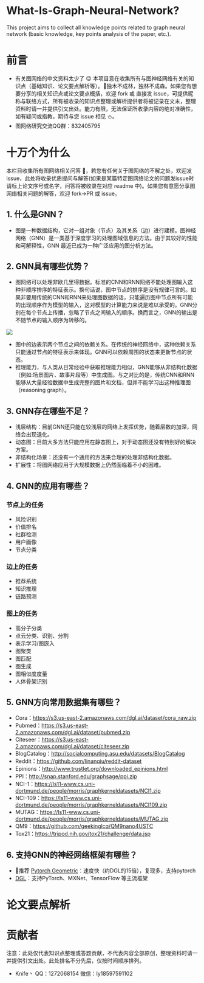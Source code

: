 # What-Is-Graph-Neural-Network?
This project aims to collect all knowledge points related to graph neural network (basic knowledge, key points analysis of the paper, etc.).
# 前言
- 有关图网络的中文资料太少了 😐 本项目意在收集所有与图神经网络有关的知识点（基础知识、论文要点解析等）。🌴独木不成林，独林不成森。如果您有想要分享的相关知识点或论文要点概括，欢迎 fork 或 直接发 issue，可提供昵称与联络方式，所有被收录的知识点整理或解析提供者将被记录在文末，整理资料时请一并提供引文出处。能力有限，无法保证所收录内容的绝对准确性，如有疑问或指教，期待与您 issue 相见 ⛄。
- 图网络研究交流QQ群：832405795

# 十万个为什么
本栏目收集所有图网络相关问答 🤡，若您有任何关于图网络的不解之处，欢迎发issue，此处将收录优质提问与解答(如果是某篇特定图网络论文的问题发issue时请标上论文序号或名字，问答将被收录在对应 readme 中)。如果您有意愿分享图网络相关问题的解答，欢迎 fork→PR 或 issue。

## 1. 什么是GNN？
- 图是一种数据结构，它对一组对象（节点）及其关系（边）进行建模。图神经网络（GNN）是一类基于深度学习的处理图域信息的方法。由于其较好的性能和可解释性，GNN 最近已成为一种广泛应用的图分析方法。

## 2. GNN具有哪些优势？
- 图网络可以处理非欧几里得数据。标准的CNN和RNN网络不能处理图输入这种非顺序排序的特征表示。换句话说，图中节点的排序是没有规律可言的。如果非要用传统的CNN和RNN来处理图数据的话，只能遍历图中节点所有可能的出现顺序作为模型的输入，这对模型的计算能力来说是难以承受的。GNN分别在每个节点上传播，忽略了节点之间输入的顺序。换而言之，GNN的输出是不随节点的输入顺序为转移的。

![](https://github.com/cy69855522/what-is-graph-neural-network/blob/master/sources/non-Euclidean.png)

- 图中的边表示两个节点之间的依赖关系。在传统的神经网络中，这种依赖关系只能通过节点的特征表示来体现。GNN可以依赖周围的状态来更新节点的状态。
- 推理能力，与人类从日常经验中获取推理能力相似，GNN能够从非结构化数据（例如:场景图片、故事片段等）中生成图。与之对比的是，传统CNN和RNN能够从大量经验数据中生成完整的图片和文档，但并不能学习出这种推理图（reasoning graph）。
## 3. GNN存在哪些不足？
- 浅层结构：目前GNN还只能在较浅层的网络上发挥优势，随着层数的加深，网络会出现退化。
- 动态图：目前大多方法只能应用在静态图上，对于动态图还没有特别好的解决方案。
- 非结构化场景：还没有一个通用的方法来合理的处理非结构化数据。
- 扩展性：将图网络应用于大规模数据上仍然面临着不小的困难。
## 4. GNN的应用有哪些？
### 节点上的任务
- 风险识别
- 价值排名
- 社群检测
- 用户画像
- 节点分类
### 边上的任务
- 推荐系统
- 知识推理
- 链路预测
### 图上的任务
- 高分子分类
- 点云分类、识别、分割
- 表示学习/图嵌入
- 图聚类
- 图匹配
- 图生成
- 图相似度度量
- 人体骨架识别

## 5. GNN方向常用数据集有哪些？
- Cora：https://s3.us-east-2.amazonaws.com/dgl.ai/dataset/cora_raw.zip
- Pubmed：https://s3.us-east-2.amazonaws.com/dgl.ai/dataset/pubmed.zip
- Citeseer：https://s3.us-east-2.amazonaws.com/dgl.ai/dataset/citeseer.zip
- BlogCatalog：http://socialcomputing.asu.edu/datasets/BlogCatalog
- Reddit：https://github.com/linanqiu/reddit-dataset
- Epinions：http://www.trustlet.org/downloaded_epinions.html
- PPI：http://snap.stanford.edu/graphsage/ppi.zip
- NCI-1：https://ls11-www.cs.uni-dortmund.de/people/morris/graphkerneldatasets/NCI1.zip
- NCI-109：https://ls11-www.cs.uni-dortmund.de/people/morris/graphkerneldatasets/NCI109.zip
- MUTAG：https://ls11-www.cs.uni-dortmund.de/people/morris/graphkerneldatasets/MUTAG.zip
- QM9：https://github.com/geekinglcq/QM9nano4USTC
- Tox21：https://tripod.nih.gov/tox21/challenge/data.jsp

## 6. 支持GNN的神经网络框架有哪些？
- 🌟推荐 [Pytorch Geometric](https://github.com/rusty1s/pytorch_geometric)：速度快（约DGL的15倍），复现多，支持pytorch
- [DGL](https://github.com/jermainewang/dgl)：支持PyTorch、MXNet、TensorFlow 等主流框架
# 论文要点解析

# 贡献者
注意：此处仅代表知识点整理或答题贡献，不代表内容全部原创，整理资料时请一并提供引文出处。此处排名不分先后，仅按时间顺序排列。
- Knife丶 QQ：1272068154 微信：ly18597591102
